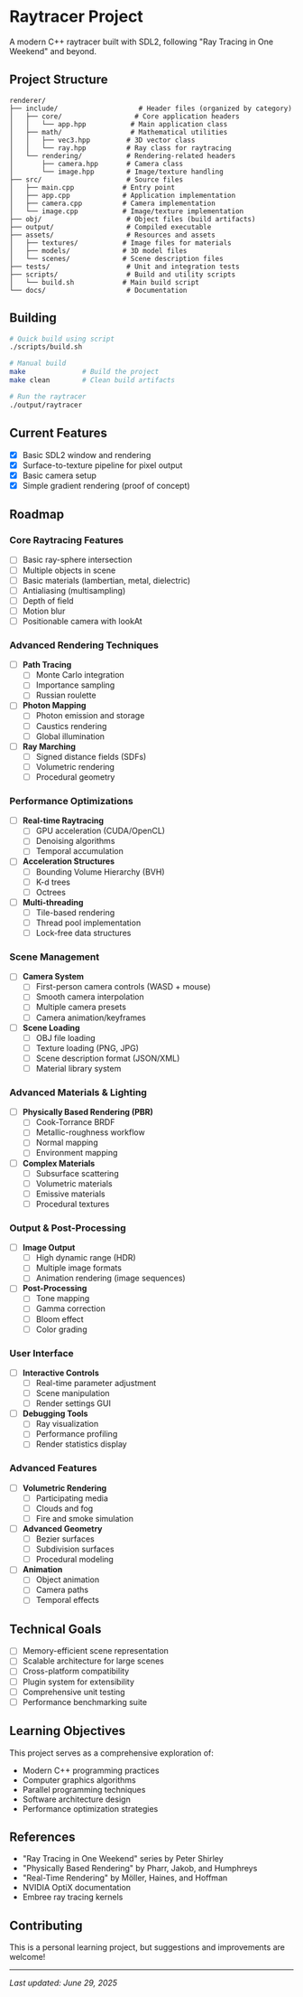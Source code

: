 # Raytracer Project

A modern C++ raytracer built with SDL2, following "Ray Tracing in One Weekend" and beyond.

## Project Structure
```
renderer/
├── include/                    # Header files (organized by category)
│   ├── core/                  # Core application headers
│   │   └── app.hpp           # Main application class
│   ├── math/                 # Mathematical utilities
│   │   ├── vec3.hpp         # 3D vector class
│   │   └── ray.hpp          # Ray class for raytracing
│   └── rendering/           # Rendering-related headers
│       ├── camera.hpp       # Camera class
│       └── image.hpp        # Image/texture handling
├── src/                     # Source files
│   ├── main.cpp            # Entry point
│   ├── app.cpp             # Application implementation
│   ├── camera.cpp          # Camera implementation
│   └── image.cpp           # Image/texture implementation
├── obj/                     # Object files (build artifacts)
├── output/                  # Compiled executable
├── assets/                  # Resources and assets
│   ├── textures/           # Image files for materials
│   ├── models/             # 3D model files
│   └── scenes/             # Scene description files
├── tests/                   # Unit and integration tests
├── scripts/                 # Build and utility scripts
│   └── build.sh            # Main build script
└── docs/                    # Documentation
```

## Building
```bash
# Quick build using script
./scripts/build.sh

# Manual build
make              # Build the project
make clean        # Clean build artifacts

# Run the raytracer
./output/raytracer
```

## Current Features
- [x] Basic SDL2 window and rendering
- [x] Surface-to-texture pipeline for pixel output
- [x] Basic camera setup
- [x] Simple gradient rendering (proof of concept)

## Roadmap

### Core Raytracing Features
- [ ] Basic ray-sphere intersection
- [ ] Multiple objects in scene
- [ ] Basic materials (lambertian, metal, dielectric)
- [ ] Antialiasing (multisampling)
- [ ] Depth of field
- [ ] Motion blur
- [ ] Positionable camera with lookAt

### Advanced Rendering Techniques
- [ ] **Path Tracing**
  - [ ] Monte Carlo integration
  - [ ] Importance sampling
  - [ ] Russian roulette
- [ ] **Photon Mapping**
  - [ ] Photon emission and storage
  - [ ] Caustics rendering
  - [ ] Global illumination
- [ ] **Ray Marching**
  - [ ] Signed distance fields (SDFs)
  - [ ] Volumetric rendering
  - [ ] Procedural geometry

### Performance Optimizations
- [ ] **Real-time Raytracing**
  - [ ] GPU acceleration (CUDA/OpenCL)
  - [ ] Denoising algorithms
  - [ ] Temporal accumulation
- [ ] **Acceleration Structures**
  - [ ] Bounding Volume Hierarchy (BVH)
  - [ ] K-d trees
  - [ ] Octrees
- [ ] **Multi-threading**
  - [ ] Tile-based rendering
  - [ ] Thread pool implementation
  - [ ] Lock-free data structures

### Scene Management
- [ ] **Camera System**
  - [ ] First-person camera controls (WASD + mouse)
  - [ ] Smooth camera interpolation
  - [ ] Multiple camera presets
  - [ ] Camera animation/keyframes
- [ ] **Scene Loading**
  - [ ] OBJ file loading
  - [ ] Texture loading (PNG, JPG)
  - [ ] Scene description format (JSON/XML)
  - [ ] Material library system

### Advanced Materials & Lighting
- [ ] **Physically Based Rendering (PBR)**
  - [ ] Cook-Torrance BRDF
  - [ ] Metallic-roughness workflow
  - [ ] Normal mapping
  - [ ] Environment mapping
- [ ] **Complex Materials**
  - [ ] Subsurface scattering
  - [ ] Volumetric materials
  - [ ] Emissive materials
  - [ ] Procedural textures

### Output & Post-Processing
- [ ] **Image Output**
  - [ ] High dynamic range (HDR)
  - [ ] Multiple image formats
  - [ ] Animation rendering (image sequences)
- [ ] **Post-Processing**
  - [ ] Tone mapping
  - [ ] Gamma correction
  - [ ] Bloom effect
  - [ ] Color grading

### User Interface
- [ ] **Interactive Controls**
  - [ ] Real-time parameter adjustment
  - [ ] Scene manipulation
  - [ ] Render settings GUI
- [ ] **Debugging Tools**
  - [ ] Ray visualization
  - [ ] Performance profiling
  - [ ] Render statistics display

### Advanced Features
- [ ] **Volumetric Rendering**
  - [ ] Participating media
  - [ ] Clouds and fog
  - [ ] Fire and smoke simulation
- [ ] **Advanced Geometry**
  - [ ] Bezier surfaces
  - [ ] Subdivision surfaces
  - [ ] Procedural modeling
- [ ] **Animation**
  - [ ] Object animation
  - [ ] Camera paths
  - [ ] Temporal effects

## Technical Goals
- [ ] Memory-efficient scene representation
- [ ] Scalable architecture for large scenes
- [ ] Cross-platform compatibility
- [ ] Plugin system for extensibility
- [ ] Comprehensive unit testing
- [ ] Performance benchmarking suite

## Learning Objectives
This project serves as a comprehensive exploration of:
- Modern C++ programming practices
- Computer graphics algorithms
- Parallel programming techniques
- Software architecture design
- Performance optimization strategies

## References
- "Ray Tracing in One Weekend" series by Peter Shirley
- "Physically Based Rendering" by Pharr, Jakob, and Humphreys
- "Real-Time Rendering" by Möller, Haines, and Hoffman
- NVIDIA OptiX documentation
- Embree ray tracing kernels

## Contributing
This is a personal learning project, but suggestions and improvements are welcome!

---
*Last updated: June 29, 2025*
